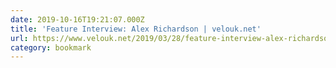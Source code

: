 ```yaml
---
date: 2019-10-16T19:21:07.000Z
title: 'Feature Interview: Alex Richardson | velouk.net'
url: https://www.velouk.net/2019/03/28/feature-interview-alex-richardson-2/
category: bookmark
---
```

